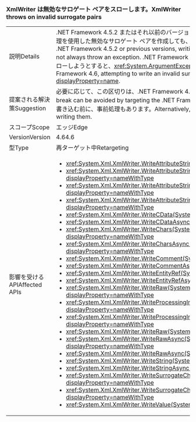 ### <a name="xmlwriter-throws-on-invalid-surrogate-pairs"></a><span data-ttu-id="a87cd-101">XmlWriter は無効なサロゲート ペアをスローします。</span><span class="sxs-lookup"><span data-stu-id="a87cd-101">XmlWriter throws on invalid surrogate pairs</span></span>

|   |   |
|---|---|
|<span data-ttu-id="a87cd-102">説明</span><span class="sxs-lookup"><span data-stu-id="a87cd-102">Details</span></span>|<span data-ttu-id="a87cd-103">.NET Framework 4.5.2 またはそれ以前のバージョンをターゲットとするアプリケーションの場合、例外フォールバック処理を使用した無効なサロゲート ペアを作成しても、必ず例外がスローされるとは限りません。</span><span class="sxs-lookup"><span data-stu-id="a87cd-103">For apps that target the .NET Framework 4.5.2 or previous versions, writing an invalid surrogate pair using exception fallback handling does not always throw an exception.</span></span> <span data-ttu-id="a87cd-104">.NET Framework 4.6 を対象とするアプリの場合は、書き込む無効なサロゲート ペアをスローしようとすると、<xref:System.ArgumentException?displayProperty=name>です。</span><span class="sxs-lookup"><span data-stu-id="a87cd-104">For apps that target the .NET Framework 4.6, attempting to write an invalid surrogate pair throws an <xref:System.ArgumentException?displayProperty=name>.</span></span>|
|<span data-ttu-id="a87cd-105">提案される解決策</span><span class="sxs-lookup"><span data-stu-id="a87cd-105">Suggestion</span></span>|<span data-ttu-id="a87cd-106">必要に応じて、この区切りは、.NET Framework 4.5.2 を対象として回避または以前に指定できます。</span><span class="sxs-lookup"><span data-stu-id="a87cd-106">If necessary, this break can be avoided by targeting the .NET Framework 4.5.2 or earlier.</span></span> <span data-ttu-id="a87cd-107">また、無効なサロゲート ペアは、有効な xml に書き込む前に、事前処理もあります。</span><span class="sxs-lookup"><span data-stu-id="a87cd-107">Alternatively, invalid surrogate pairs can be pre-processed into valid xml prior to writing them.</span></span>|
|<span data-ttu-id="a87cd-108">スコープ</span><span class="sxs-lookup"><span data-stu-id="a87cd-108">Scope</span></span>|<span data-ttu-id="a87cd-109">エッジ</span><span class="sxs-lookup"><span data-stu-id="a87cd-109">Edge</span></span>|
|<span data-ttu-id="a87cd-110">Version</span><span class="sxs-lookup"><span data-stu-id="a87cd-110">Version</span></span>|<span data-ttu-id="a87cd-111">4.6</span><span class="sxs-lookup"><span data-stu-id="a87cd-111">4.6</span></span>|
|<span data-ttu-id="a87cd-112">型</span><span class="sxs-lookup"><span data-stu-id="a87cd-112">Type</span></span>|<span data-ttu-id="a87cd-113">再ターゲット中</span><span class="sxs-lookup"><span data-stu-id="a87cd-113">Retargeting</span></span>|
|<span data-ttu-id="a87cd-114">影響を受ける API</span><span class="sxs-lookup"><span data-stu-id="a87cd-114">Affected APIs</span></span>|<ul><li><xref:System.Xml.XmlWriter.WriteAttributeString(System.String,System.String)?displayProperty=nameWithType></li><li><xref:System.Xml.XmlWriter.WriteAttributeString(System.String,System.String,System.String)?displayProperty=nameWithType></li><li><xref:System.Xml.XmlWriter.WriteAttributeString(System.String,System.String,System.String,System.String)?displayProperty=nameWithType></li><li><xref:System.Xml.XmlWriter.WriteAttributeStringAsync(System.String,System.String,System.String,System.String)?displayProperty=nameWithType></li><li><xref:System.Xml.XmlWriter.WriteCData(System.String)?displayProperty=nameWithType></li><li><xref:System.Xml.XmlWriter.WriteCDataAsync(System.String)?displayProperty=nameWithType></li><li><xref:System.Xml.XmlWriter.WriteChars(System.Char[],System.Int32,System.Int32)?displayProperty=nameWithType></li><li><xref:System.Xml.XmlWriter.WriteCharsAsync(System.Char[],System.Int32,System.Int32)?displayProperty=nameWithType></li><li><xref:System.Xml.XmlWriter.WriteComment(System.String)?displayProperty=nameWithType></li><li><xref:System.Xml.XmlWriter.WriteCommentAsync(System.String)?displayProperty=nameWithType></li><li><xref:System.Xml.XmlWriter.WriteEntityRef(System.String)?displayProperty=nameWithType></li><li><xref:System.Xml.XmlWriter.WriteEntityRefAsync(System.String)?displayProperty=nameWithType></li><li><xref:System.Xml.XmlWriter.WriteRaw(System.Char[],System.Int32,System.Int32)?displayProperty=nameWithType></li><li><xref:System.Xml.XmlWriter.WriteProcessingInstruction(System.String,System.String)?displayProperty=nameWithType></li><li><xref:System.Xml.XmlWriter.WriteProcessingInstructionAsync(System.String,System.String)?displayProperty=nameWithType></li><li><xref:System.Xml.XmlWriter.WriteRaw(System.String)?displayProperty=nameWithType></li><li><xref:System.Xml.XmlWriter.WriteRawAsync(System.Char[],System.Int32,System.Int32)?displayProperty=nameWithType></li><li><xref:System.Xml.XmlWriter.WriteRawAsync(System.String)?displayProperty=nameWithType></li><li><xref:System.Xml.XmlWriter.WriteString(System.String)?displayProperty=nameWithType></li><li><xref:System.Xml.XmlWriter.WriteStringAsync(System.String)?displayProperty=nameWithType></li><li><xref:System.Xml.XmlWriter.WriteSurrogateCharEntity(System.Char,System.Char)?displayProperty=nameWithType></li><li><xref:System.Xml.XmlWriter.WriteSurrogateCharEntityAsync(System.Char,System.Char)?displayProperty=nameWithType></li><li><xref:System.Xml.XmlWriter.WriteValue(System.String)?displayProperty=nameWithType></li></ul>|

